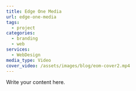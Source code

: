 ```yaml
---
title: Edge One Media
url: edge-one-media
tags:
  - project
categories:
  - branding
  - web
services:
  - WebDesign
media_type: Video
cover_video: /assets/images/blog/eom-cover2.mp4
---
```

Write your content here.
